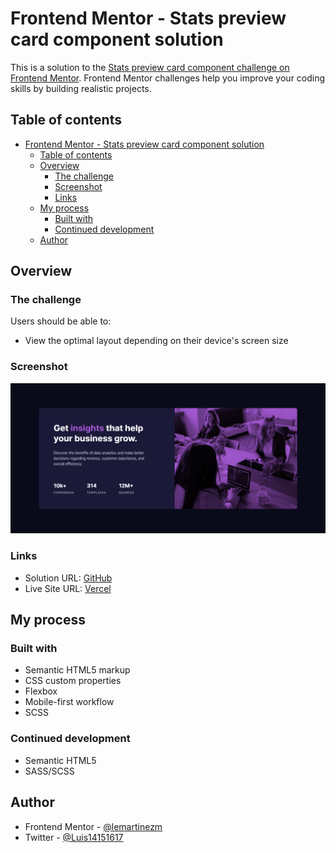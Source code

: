 # Frontend Mentor - Stats preview card component solution

This is a solution to the [Stats preview card component challenge on Frontend Mentor](https://www.frontendmentor.io/challenges/stats-preview-card-component-8JqbgoU62). Frontend Mentor challenges help you improve your coding skills by building realistic projects. 

## Table of contents

- [Frontend Mentor - Stats preview card component solution](#frontend-mentor---stats-preview-card-component-solution)
  - [Table of contents](#table-of-contents)
  - [Overview](#overview)
    - [The challenge](#the-challenge)
    - [Screenshot](#screenshot)
    - [Links](#links)
  - [My process](#my-process)
    - [Built with](#built-with)
    - [Continued development](#continued-development)
  - [Author](#author)


## Overview

### The challenge

Users should be able to:

- View the optimal layout depending on their device's screen size

### Screenshot

![Preview](./images/preview.png)

### Links

- Solution URL: [GitHub](https://github.com/lemartinezm/order-summary-component)
- Live Site URL: [Vercel](https://stats-preview-component-blue.vercel.app/)

## My process

### Built with

- Semantic HTML5 markup
- CSS custom properties
- Flexbox
- Mobile-first workflow
- SCSS

### Continued development

* Semantic HTML5
* SASS/SCSS

## Author

- Frontend Mentor - [@lemartinezm](https://www.frontendmentor.io/profile/lemartinezm)
- Twitter - [@Luis14151617](https://twitter.com/Luis14151617)
